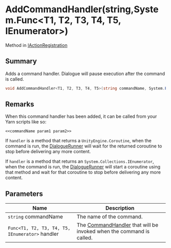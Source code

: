 # AddCommandHandler(string,System.Func\<T1, T2, T3, T4, T5, IEnumerator>)

Method in [IActionRegistration](yarn.unity.iactionregistration.md)

## Summary

Adds a command handler. Dialogue will pause execution after the command is called.

```csharp
void AddCommandHandler<T1, T2, T3, T4, T5>(string commandName, System.Func<T1, T2, T3, T4, T5, IEnumerator> handler);
```

## Remarks

When this command handler has been added, it can be called from your Yarn scripts like so:

```
<<commandName param1 param2>>
```

If `handler` is a method that returns a `UnityEngine.Coroutine`, when the command is run, the [DialogueRunner](yarn.unity.dialoguerunner.md) will wait for the returned coroutine to stop before delivering any more content.

If `handler` is a method that returns an `System.Collections.IEnumerator`, when the command is run, the [DialogueRunner](yarn.unity.dialoguerunner.md) will start a coroutine using that method and wait for that coroutine to stop before delivering any more content.

## Parameters

| Name                                            | Description                                                                                   |
| ----------------------------------------------- | --------------------------------------------------------------------------------------------- |
| `string` commandName                            | The name of the command.                                                                      |
| `Func<T1, T2, T3, T4, T5, IEnumerator>` handler | The [CommandHandler](yarn.commandhandler.md) that will be invoked when the command is called. |
